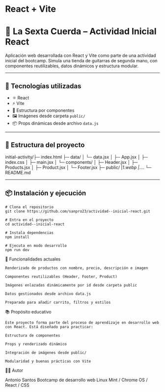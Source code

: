 # React + Vite

# 🎸 La Sexta Cuerda – Actividad Inicial React
      
  Aplicación web desarrollada con React y Vite como parte de una actividad inicial del bootcamp. Simula una tienda de guitarras de segunda mano, con componentes reutilizables, datos dinámicos y estructura modular.
    

---

## 🚀 Tecnologías utilizadas

- ⚛️ React
- ⚡ Vite
- 📁 Estructura por componentes
- 🖼️ Imágenes desde carpeta `public/`
- 📦 Props dinámicas desde archivo `data.js`

---

## 📁 Estructura del proyecto

initial-activity/├─ index.html
├─ data/
│  └─ data.jsx
│  ├─ App.jsx
│  ├─ index.css
│  ├─ main.jsx
│  └─ components/
│     ├─ Header.jsx
│     ├─ Products.jsx
│     ├─ Product.jsx
│     └─ Footer.jsx
├─ public/ 
    |_1.webp
    |_....
└─ README.md



---

## 📦 Instalación y ejecución


    # Clona el repositorio
    git clone https://github.com/sanpro23/actividad--inicial-react.git

    # Entra en el proyecto
    cd actividad--inicial-react

    # Instala dependencias
    npm install

    # Ejecuta en modo desarrollo
    npm run dev

🧠 Funcionalidades actuales

    Renderizado de productos con nombre, precio, descripción e imagen

    Componentes reutilizables (Header, Footer, Product)

    Imágenes enlazadas dinámicamente por id desde carpeta public

    Datos gestionados desde archivo data.js

    Preparado para añadir carrito, filtros y estilos

📚 Propósito educativo

    Este proyecto forma parte del proceso de aprendizaje en desarrollo web con React. Está diseñado para practicar:

    Estructura de componentes

    Props y renderizado dinámico

    Integración de imágenes desde public/

    Modularidad y buenas prácticas con Vite


👨‍💻 Autor

   Antonio Santos 
   Bootcamp de desarrollo web 
   Linux Mint / Chrome OS / React / CSS






































